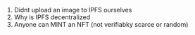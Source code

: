 1. Didnt upload an image to IPFS ourselves
2. Why is IPFS decentralized
3. Anyone can MINT an NFT (not verifiabky scarce or random)
